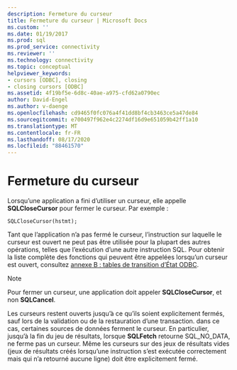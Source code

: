 ```yaml
---
description: Fermeture du curseur
title: Fermeture du curseur | Microsoft Docs
ms.custom: ''
ms.date: 01/19/2017
ms.prod: sql
ms.prod_service: connectivity
ms.reviewer: ''
ms.technology: connectivity
ms.topic: conceptual
helpviewer_keywords:
- cursors [ODBC], closing
- closing cursors [ODBC]
ms.assetid: 4f19bf5e-6d8c-40ae-a975-cfd62a0790ec
author: David-Engel
ms.author: v-daenge
ms.openlocfilehash: cd9465f0fc076a4f41dd8bf4cb3463ce5a47de84
ms.sourcegitcommit: e700497f962e4c2274df16d9e651059b42ff1a10
ms.translationtype: MT
ms.contentlocale: fr-FR
ms.lasthandoff: 08/17/2020
ms.locfileid: "88461570"
---
```

# <a name="closing-the-cursor"></a>Fermeture du curseur
Lorsqu’une application a fini d’utiliser un curseur, elle appelle **SQLCloseCursor** pour fermer le curseur. Par exemple :  
  
```  
SQLCloseCursor(hstmt);  
```  
  
 Tant que l’application n’a pas fermé le curseur, l’instruction sur laquelle le curseur est ouvert ne peut pas être utilisée pour la plupart des autres opérations, telles que l’exécution d’une autre instruction SQL. Pour obtenir la liste complète des fonctions qui peuvent être appelées lorsqu’un curseur est ouvert, consultez [annexe B : tables de transition d’État ODBC](../../../odbc/reference/appendixes/appendix-b-odbc-state-transition-tables.md).  
  
> [!NOTE]  
>  Pour fermer un curseur, une application doit appeler **SQLCloseCursor**, et non **SQLCancel**.  
  
 Les curseurs restent ouverts jusqu’à ce qu’ils soient explicitement fermés, sauf lors de la validation ou de la restauration d’une transaction. dans ce cas, certaines sources de données ferment le curseur. En particulier, jusqu’à la fin du jeu de résultats, lorsque **SQLFetch** retourne SQL_NO_DATA, ne ferme pas un curseur. Même les curseurs sur des jeux de résultats vides (jeux de résultats créés lorsqu’une instruction s’est exécutée correctement mais qui n’a retourné aucune ligne) doit être explicitement fermé.
